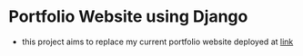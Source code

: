 # Portfolio Website using Django

- this project aims to replace my current portfolio website deployed at [link](https://alokshandilya.vercel.app)
